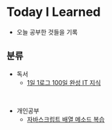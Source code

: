 # Today I Learned

- 오늘 공부한 것들을 기록

## 분류

- 독서
  - [1일 1로그 100일 완성 IT 지식](https://github.com/tada-js/today-i-learned/tree/main/Reading/1%EC%9D%BC_1%EB%A1%9C%EA%B7%B8_100%EC%9D%BC%EC%99%84%EC%84%B1_IT%EC%A7%80%EC%8B%9D)

<br>

- 개인공부
  - [자바스크립트 배열 메소드 복습](https://github.com/tada-js/today-i-learned/blob/main/%EA%B0%9C%EC%9D%B8%EA%B3%B5%EB%B6%80/%EB%B3%B5%EC%8A%B5_%EB%B0%B0%EC%97%B4_%EB%A9%94%EC%86%8C%EB%93%9C.md)
